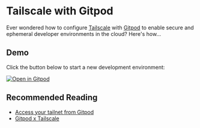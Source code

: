 # Tailscale with Gitpod

Ever wondered how to configure [Tailscale](https://tailscale.com/) with [Gitpod](https://www.gitpod.io/) to enable secure and ephemeral developer environments in the cloud? Here's how...

## Demo

Click the button below to start a new development environment:

[![Open in Gitpod](https://gitpod.io/button/open-in-gitpod.svg)](https://gitpod.io/#https://github.com/npolizotis/demo-tailscale-with-gitpod)

## Recommended Reading

* [Access your tailnet from Gitpod](https://tailscale.com/kb/1161/gitpod/)
* [Gitpod x Tailscale](https://www.gitpod.io/blog/tailscale)

 